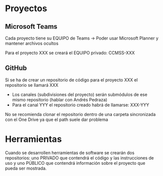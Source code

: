 # Proyectos

## Microsoft Teams

Cada proyecto tiene su EQUIPO de Teams -> Poder usar Microsoft Planner y mantener archivos ocultos

Para el proyecto XXX se creará el EQUIPO privado: CCMSS-XXX

## GitHub

Si se ha de crear un repositorio de código para el proyecto XXX el repositorio se llamará XXX
  - Los canales (subdivisiones del proyecto) serán submódulos de ese mismo repositorio (hablar con Andrés Pedraza)
  - Para el canal YYY el repositorio creado habrá de llamarse: XXX-YYY

No se recomienda clonar el repositorio dentro de una carpeta sincronizada con el One Drive ya que el path suele dar problema

# Herramientas

Cuando se desarrollen herramientas de software se crearán dos repositorios: uno PRIVADO que contendrá el código y las instrucciones de uso y uno PÚBLICO que contendrá información sobre el proyecto que pueda ser mostrada.
